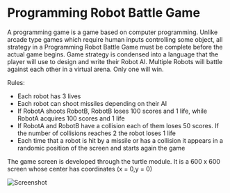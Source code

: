 # Programming Robot Battle Game

A programming game is a game based on computer programming. Unlike arcade type games which require human inputs controlling some object, all strategy in a Programming Robot Battle Game must be complete before the actual game begins. Game strategy is condensed into a language that the player will use to design and write their Robot AI.  Multiple Robots will battle against each other in a virtual arena. Only one will win. 

Rules:
- Each robot has 3 lives
- Each robot can shoot missiles depending on their AI
- If RobotA shoots RobotB, RobotB loses 100 scores and 1 life, while    RobotA acquires 100 scores and 1 life
- If RobotA and RobotB have a collision each of them loses 50 scores. If the number of collisions reaches 2 the robot loses 1 life
- Each time that a robot is hit by a missile or has a collision it appears in a randomic position of the screen and starts again the game

The game screen is developed through the turtle module. It is a 600 x 600 screen whose center has coordinates (x = 0,y = 0)

![Screenshot](image.png)
